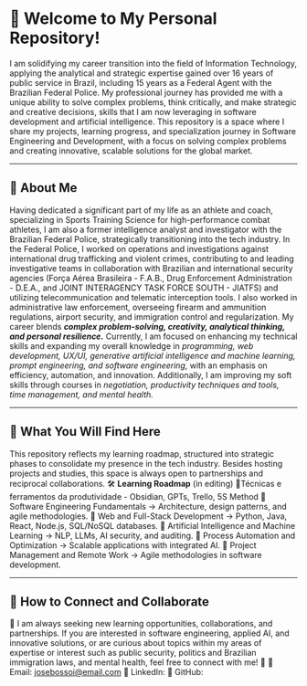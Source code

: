 # 👋 Welcome to My Personal Repository!

I am solidifying my career transition into the field of Information Technology, applying the analytical and strategic expertise gained over 16 years of public service in Brazil, including 15 years as a Federal Agent with the Brazilian Federal Police. My professional journey has provided me with a unique ability to solve complex problems, think critically, and make strategic and creative decisions, skills that I am now leveraging in software development and artificial intelligence.
This repository is a space where I share my projects, learning progress, and specialization journey in Software Engineering and Development, with a focus on solving complex problems and creating innovative, scalable solutions for the global market.
________________________________________
## 📌 About Me
Having dedicated a significant part of my life as an athlete and coach, specializing in Sports Training Science for high-performance combat athletes, I am also a former intelligence analyst and investigator with the Brazilian Federal Police, strategically transitioning into the tech industry. In the Federal Police, I worked on operations and investigations against international drug trafficking and violent crimes, contributing to and leading investigative teams in collaboration with Brazilian and international security agencies (Força Aérea Brasileira - F.A.B., Drug Enforcement Administration - D.E.A., and JOINT INTERAGENCY TASK FORCE SOUTH - JIATFS) and utilizing telecommunication and telematic interception tools. I also worked in administrative law enforcement, overseeing firearm and ammunition regulations, airport security, and immigration control and regularization. My career blends _**complex problem-solving, creativity, analytical thinking, and personal resilience.**_
Currently, I am focused on enhancing my technical skills and expanding my overall knowledge in _programming, web development, UX/UI, generative artificial intelligence and machine learning, prompt engineering, and software engineering,_ with an emphasis on efficiency, automation, and innovation. Additionally, I am improving my soft skills through courses in _negotiation, productivity techniques and tools, time management, and mental health._
________________________________________
## 📌 What You Will Find Here
This repository reflects my learning roadmap, structured into strategic phases to consolidate my presence in the tech industry. Besides hosting projects and studies, this space is always open to partnerships and reciprocal collaborations.
🛠️ **Learning Roadmap** (in editing)
🔹Técnicas e ferramentos da produtividade - Obsidian, GPTs, Trello, 5S Method
🔹 Software Engineering Fundamentals → Architecture, design patterns, and agile methodologies.
🔹 Web and Full-Stack Development → Python, Java, React, Node.js, SQL/NoSQL databases.
🔹 Artificial Intelligence and Machine Learning → NLP, LLMs, AI security, and auditing.
🔹 Process Automation and Optimization → Scalable applications with integrated AI.
🔹 Project Management and Remote Work → Agile methodologies in software development.
________________________________________
## 📌 How to Connect and Collaborate
📌 I am always seeking new learning opportunities, collaborations, and partnerships.
If you are interested in software engineering, applied AI, and innovative solutions, or are curious about topics within my areas of expertise or interest such as public security, politics and Brazilian immigration laws, and mental health, feel free to connect with me! 🤝
📧 Email: [josebossoi@email.com](url)
🔗 LinkedIn:
🔗 GitHub:
